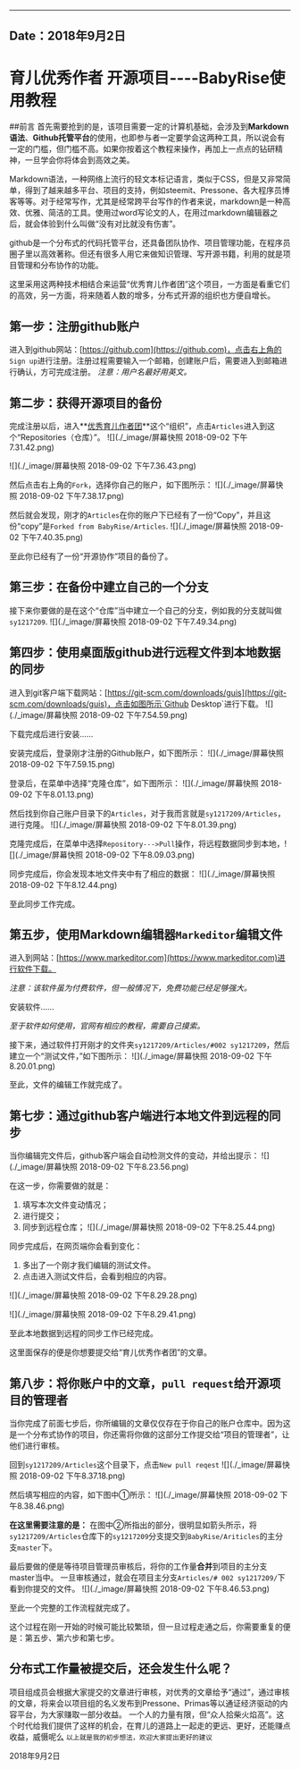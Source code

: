 
---
Date：2018年9月2日
---

# 育儿优秀作者 开源项目----BabyRise使用教程

##前言
首先需要抢到的是，该项目需要一定的计算机基础，会涉及到**Markdown语法**、**Github托管平台**的使用，也即参与者一定要学会这两种工具，所以说会有一定的门槛，但门槛不高。如果你按着这个教程来操作，再加上一点点的钻研精神，一旦学会你将体会到高效之美。

Markdown语法，一种网络上流行的轻文本标记语言，类似于CSS，但是又非常简单，得到了越来越多平台、项目的支持，例如steemit、Pressone、各大程序员博客等等。对于经常写作，尤其是经常跨平台写作的作者来说，markdown是一种高效、优雅、简洁的工具。使用过word写论文的人，在用过markdown编辑器之后，就会体验到什么叫做“没有对比就没有伤害”。

github是一个分布式的代码托管平台，还具备团队协作、项目管理功能，在程序员圈子里以高效著称。但还有很多人用它来做知识管理、写开源书籍，利用的就是项目管理和分布协作的功能。

这里采用这两种技术相结合来运营“优秀育儿作者团”这个项目，一方面是看重它们的高效，另一方面，将来随着人数的增多，分布式开源的组织也方便自增长。

## 第一步：注册github账户
进入到github网站：[https://github.com](https://github.com)，点击右上角的 `Sign up`进行注册。注册过程需要输入一个邮箱，创建账户后，需要进入到邮箱进行确认，方可完成注册。
*注意：用户名最好用英文。*

## 第二步：获得开源项目的备份
完成注册以后，进入**[优秀育儿作者团](https://github.com/BabyRise)**这个“组织”，点击`Articles`进入到这个“Repositories（仓库）”。
![](./_image/屏幕快照 2018-09-02 下午7.31.42.png)

![](./_image/屏幕快照 2018-09-02 下午7.36.43.png)

然后点击右上角的`Fork`，选择你自己的账户，如下图所示：
![](./_image/屏幕快照 2018-09-02 下午7.38.17.png)

然后就会发现，刚才的`Articles`在你的账户下已经有了一份“Copy”，并且这份“copy”是`Forked from BabyRise/Articles`.
![](./_image/屏幕快照 2018-09-02 下午7.40.35.png)

至此你已经有了一份“开源协作”项目的备份了。
## 第三步：在备份中建立自己的一个分支
接下来你要做的是在这个“仓库”当中建立一个自己的分支，例如我的分支就叫做`sy1217209`.
![](./_image/屏幕快照 2018-09-02 下午7.49.34.png)

## 第四步：使用桌面版github进行远程文件到本地数据的同步

进入到git客户端下载网站：[https://git-scm.com/downloads/guis](https://git-scm.com/downloads/guis)，点击如图所示`Github Desktop`进行下载。
![](./_image/屏幕快照 2018-09-02 下午7.54.59.png)

下载完成后进行安装……

安装完成后，登录刚才注册的Github账户，如下图所示：
![](./_image/屏幕快照 2018-09-02 下午7.59.15.png)

登录后，在菜单中选择“克隆仓库”，如下图所示：
![](./_image/屏幕快照 2018-09-02 下午8.01.13.png)

然后找到你自己账户目录下的`Articles`，对于我而言就是`sy1217209/Articles`，进行克隆。
![](./_image/屏幕快照 2018-09-02 下午8.01.39.png)

克隆完成后，在菜单中选择`Repository--->Pull`操作，将远程数据同步到本地，![](./_image/屏幕快照 2018-09-02 下午8.09.03.png)

同步完成后，你会发现本地文件夹中有了相应的数据：
![](./_image/屏幕快照 2018-09-02 下午8.12.44.png)

至此同步工作完成。

## 第五步，使用Markdown编辑器`Markeditor`编辑文件
进入到网站：[https://www.markeditor.com](https://www.markeditor.com)进行软件下载。

*注意：该软件虽为付费软件，但一般情况下，免费功能已经足够强大。*

安装软件……

*至于软件如何使用，官网有相应的教程，需要自己摸索。*

接下来，通过软件打开刚才的文件夹`sy1217209/Articles/#002 sy1217209`，然后建立一个“测试文件，”如下图所示：
![](./_image/屏幕快照 2018-09-02 下午8.20.01.png)

至此，文件的编辑工作就完成了。

## 第七步：通过github客户端进行本地文件到远程的同步
当你编辑完文件后，github客户端会自动检测文件的变动，并给出提示：
![](./_image/屏幕快照 2018-09-02 下午8.23.56.png)

在这一步，你需要做的就是：
1. 填写本次文件变动情况；
2. 进行提交；
3. 同步到远程仓库；
![](./_image/屏幕快照 2018-09-02 下午8.25.44.png)

同步完成后，在网页端你会看到变化：
1. 多出了一个刚才我们编辑的测试文件。
2. 点击进入测试文件后，会看到相应的内容。

![](./_image/屏幕快照 2018-09-02 下午8.29.28.png)

![](./_image/屏幕快照 2018-09-02 下午8.29.41.png)

至此本地数据到远程的同步工作已经完成。

这里面保存的便是你想要提交给“育儿优秀作者团”的文章。

## 第八步：将你账户中的文章，`pull request`给开源项目的管理者

当你完成了前面七步后，你所编辑的文章仅仅存在于你自己的账户仓库中。因为这是一个分布式协作的项目，你还需将你做的这部分工作提交给“项目的管理者”，让他们进行审核。

回到`sy1217209/Articles`这个目录下，点击`New pull reqest`
![](./_image/屏幕快照 2018-09-02 下午8.37.18.png)

然后填写相应的内容，如下图中①所示：
![](./_image/屏幕快照 2018-09-02 下午8.38.46.png)

**在这里需要注意的是：**
在图中②所指出的部分，很明显如箭头所示，将`sy1217209/Articles`仓库下的`sy1217209`分支提交到`BabyRise/Ariticles`的主分支`master`下。

最后要做的便是等待项目管理员审核后，将你的工作量**合并**到项目的主分支master当中。
一旦审核通过，就会在项目主分支`Articles/# 002 sy1217209/`下看到你提交的文件。
![](./_image/屏幕快照 2018-09-02 下午8.46.53.png)

至此一个完整的工作流程就完成了。

这个过程在刚一开始的时候可能比较繁琐，但一旦过程走通之后，你需要重复的便是：第五步、第六步和第七步。

## 分布式工作量被提交后，还会发生什么呢？

项目组成员会根据大家提交的文章进行审核，对优秀的文章给予“通过”，通过审核的文章，将来会以项目组的名义发布到Pressone、Primas等以通证经济驱动的内容平台，为大家赚取一部分收益。
一个人的力量有限，但“众人拾柴火焰高”。这个时代给我们提供了这样的机会，在育儿的道路上一起走的更远、更好，还能赚点收益，威慑呢么
`以上就是我的初步想法，欢迎大家提出更好的建议`

2018年9月2日
